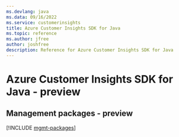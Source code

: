 ```yaml
---
ms.devlang: java
ms.data: 09/16/2022
ms.service: customerinsights
title: Azure Customer Insights SDK for Java
ms.topic: reference
ms.author: jfree
author: joshfree
description: Reference for Azure Customer Insights SDK for Java
---
```

# Azure Customer Insights SDK for Java - preview

## Management packages - preview
[!INCLUDE [mgmt-packages](customer-insights-mgmt-index.md)]